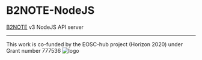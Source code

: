 # B2NOTE-NodeJS

[B2NOTE](https://b2note.bsc.es) v3 NodeJS API server

---

This work is co-funded by the EOSC-hub project (Horizon 2020) under Grant number 777536 ![logo](https://b2note.bsc.es/img/logo-eosc-hub-eu.png)
